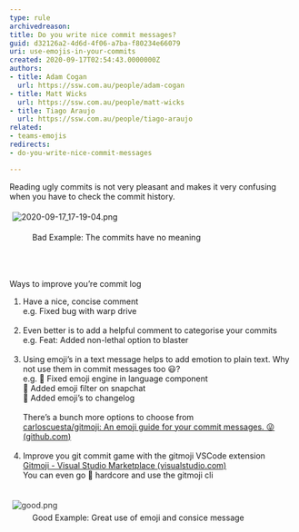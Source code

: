```yaml
---
type: rule
archivedreason: 
title: Do you write nice commit messages?
guid: d32126a2-4d6d-4f06-a7ba-f80234e66079
uri: use-emojis-in-your-commits
created: 2020-09-17T02:54:43.0000000Z
authors:
- title: Adam Cogan
  url: https://ssw.com.au/people/adam-cogan
- title: Matt Wicks
  url: https://ssw.com.au/people/matt-wicks
- title: Tiago Araujo
  url: https://ssw.com.au/people/tiago-araujo
related:
- teams-emojis
redirects:
- do-you-write-nice-commit-messages

---
```



<p>Reading ugly commits is not very pleasant and makes it very confusing when you have to check the commit history.<br></p><p>​​<img src="/SiteAssets/use-emojis-in-your-commits/2020-09-17_17-19-04.png" alt="2020-09-17_17-19-04.png" style="margin&#58;5px;" /><br></p><dd class="ssw15-rteElement-FigureBad">Bad​ Example&#58; The commits have no meaning​<br><br></dd>
<br><excerpt class='endintro'></excerpt><br>
<p>​Ways to improve you’re commit log</p><p></p><ol><li>Have a nice, concise comment<br>e.g. Fixed bug with warp drive<br><br></li><li>Even better is to add a helpful comment to categorise your commits<br>e.g. Feat&#58; Added non-lethal option to blaster<br><br></li><li>Using emoji’s in a text message helps to add emotion to plain text. Why not use them in commit messages too &#128515;?<br>e.g. &#128027; Fixed emoji engine in language component<br>&#128640; Added emoji filter on snapchat<br>&#128196; Added emoji’s to changelog<br>&#160;<br>There’s a bunch more options to choose from<br><a href="https&#58;//github.com/carloscuesta/gitmoji">carloscuesta/gitmoji&#58; An emoji guide for your commit messages. &#128540; (github.com)<br></a><br></li><li>Improve you git commit game with the gitmoji VSCode extension<br><a href="https&#58;//marketplace.visualstudio.com/items?itemName=Vtrois.gitmoji-vscode">Gitmoji - Visual Studio Marketplace (visualstudio.com)</a><br>You can even go &#129304; hardcore and use the gitmoji cli<br></li></ol><div><font color="#333333"><br></font></div><div><font color="#333333"><img src="/SiteAssets/use-emojis-in-your-commits/good.png" alt="good.png" style="margin&#58;5px;" /><br></font></div><dd class="ssw15-rteElement-FigureGood">Good Example&#58; Great use of emoji and consice message​<br></dd><p></p>


